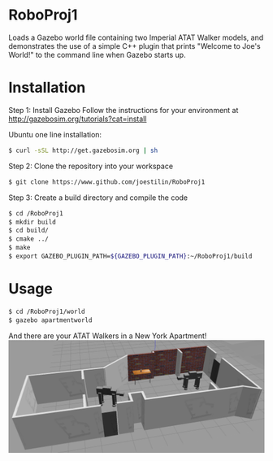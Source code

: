 # RoboProj1
Loads a Gazebo world file containing two Imperial ATAT Walker models, and demonstrates the use of a simple C++ plugin that prints "Welcome to Joe's World!" to the command line when Gazebo starts up.

# Installation

Step 1: Install Gazebo
Follow the instructions for your environment at http://gazebosim.org/tutorials?cat=install

Ubuntu one line installation:
```bash
$ curl -sSL http://get.gazebosim.org | sh
```

Step 2:
Clone the repository into your workspace
```bash
$ git clone https://www.github.com/joestilin/RoboProj1
```

Step 3:
Create a build directory and compile the code
```bash
$ cd /RoboProj1
$ mkdir build
$ cd build/
$ cmake ../
$ make
$ export GAZEBO_PLUGIN_PATH=${GAZEBO_PLUGIN_PATH}:~/RoboProj1/build
```
# Usage
```bash
$ cd /RoboProj1/world
$ gazebo apartmentworld
```
And there are your ATAT Walkers in a New York Apartment!
![If all goes well you should see this!](GazeboImage.png)
